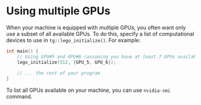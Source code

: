 Using multiple GPUs
========

When your machine is equipped with multiple GPUs, you often want only use a subset of all available GPUs. To do this, specify a list of computational devices to use in `tg::lego_initialize()`. For example:

```c++
int main() {
    // Using GPU#5 and GPU#6 (assuming you have at least 7 GPUs available)
    lego_initialize(512, {GPU_5, GPU_6});
    
    // ... the rest of your program
}

```

To list all GPUs available on your machine, you can use `nvidia-smi` command.
